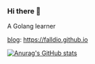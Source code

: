 ### Hi there 👋

A Golang learner

[blog](https://falldio.github.io/): https://falldio.github.io

[![Anurag's GitHub stats](https://github-readme-stats.vercel.app/api?username=Falldio&show_icons=true&theme=gruvbox)](https://github.com/Falldio/github-readme-stats)

<!--
**Falldio/Falldio** is a ✨ _special_ ✨ repository because its `README.md` (this file) appears on your GitHub profile.

Here are some ideas to get you started:

- 🔭 I’m currently working on ...
- 🌱 I’m currently learning ...
- 👯 I’m looking to collaborate on ...
- 🤔 I’m looking for help with ...
- 💬 Ask me about ...
- 📫 How to reach me: ...
- 😄 Pronouns: ...
- ⚡ Fun fact: ...
-->
